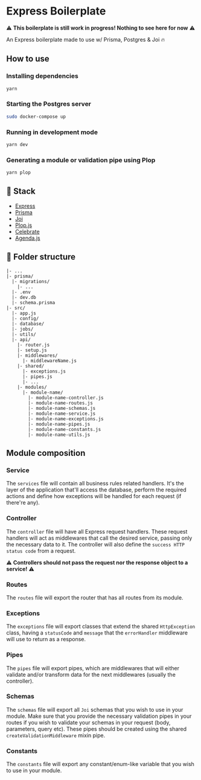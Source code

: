 # Express Boilerplate

⚠️ **This boilerplate is still work in progress! Nothing to see here for now** ⚠️ 

An Express boilerplate made to use w/ Prisma, Postgres & Joi 🔥

## How to use

### Installing dependencies

```sh
yarn
```

### Starting the Postgres server

```sh
sudo docker-compose up
```

### Running in development mode

```sh
yarn dev
```

### Generating a module or validation pipe using Plop

```sh
yarn plop
```

## 🧰 Stack

- [Express](https://expressjs.com/)
- [Prisma](https://www.prisma.io/)
- [Joi](https://joi.dev/)
- [Plop.js](https://plopjs.com/)
- [Celebrate](https://github.com/arb/celebrate)
- [Agenda.js](https://github.com/agenda/agenda)

## 🌳 Folder structure

```
|- ...
|- prisma/
  |- migrations/
    |- ...
  |- .env
  |- dev.db
  |- schema.prisma
|- src/
  |- app.js
  |- config/
  |- database/
  |- jobs/
  |- utils/
  |- api/
    |- router.js
    |- setup.js
    |- middlewares/
      |- middlewareName.js
    |- shared/
      |- exceptions.js
      |- pipes.js
      |- ...
    |- modules/
      |- module-name/
        |- module-name-controller.js
        |- module-name-routes.js
        |- module-name-schemas.js
        |- module-name-service.js
        |- module-name-exceptions.js
        |- module-name-pipes.js
        |- module-name-constants.js
        |- module-name-utils.js
```

## Module composition

### Service

The `services` file will contain all business rules related handlers. It's the layer of the application that'll access the database, perform the required actions and define how exceptions will be handled for each request (if there're any).

### Controller

The `controller` file will have all Express request handlers. These request handlers will act as middlewares that call the desired service, passing only the necessary data to it. The controller will also define the `success HTTP status code` from a request.

⚠️ **Controllers should not pass the request nor the response object to a service!** ⚠️ 

### Routes

The `routes` file will export the router that has all routes from its module.

### Exceptions

The `exceptions` file will export classes that extend the shared `HttpException` class, having a `statusCode` and `message` that the `errorHandler` middleware will use to return as a response.

### Pipes

The `pipes` file will export pipes, which are middlewares that will either validate and/or transform data for the next middlewares (usually the controller).

### Schemas

The `schemas` file will export all `Joi` schemas that you wish to use in your module. Make sure that you provide the necessary validation pipes in your routes if you wish to validate your schemas in your request (body, parameters, query etc). These pipes should be created using the shared `createValidationMiddleware` mixin pipe.

### Constants

The `constants` file will export any constant/enum-like variable that you wish to use in your module.

